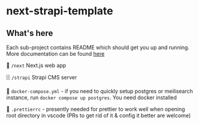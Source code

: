 # next-strapi-template

## What's here

Each sub-project contains README which should get you up and running. More documentation can be found [here](https://bratislava.github.io)

🏡 `/next` Next.js web app

🗄️ `/strapi` Strapi CMS server

🐳 `docker-compose.yml` - if you need to quickly setup postgres or meilisearch instance, run `docker compose up postgres`. You need docker installed

💅 `.prettierrc` - presently needed for prettier to work well when opening root directory in vscode (PRs to get rid of it & config it better are welcome)
